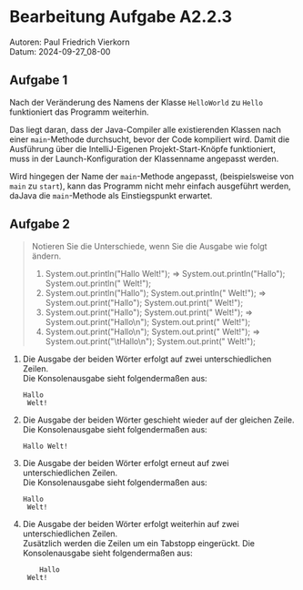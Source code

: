 # Bearbeitung Aufgabe A2.2.3

Autoren: Paul Friedrich Vierkorn  
Datum: 2024-09-27_08-00

## Aufgabe 1

Nach der Veränderung des Namens der Klasse ``HelloWorld`` zu ``Hello`` funktioniert das Programm weiterhin.

Das liegt daran, dass der Java-Compiler alle existierenden Klassen nach einer ``main``-Methode durchsucht, bevor der Code kompiliert wird.
Damit die Ausführung über die IntelliJ-Eigenen Projekt-Start-Knöpfe funktioniert, muss in der Launch-Konfiguration der Klassenname angepasst werden.

Wird hingegen der Name der ``main``-Methode angepasst, (beispielsweise von ``main`` zu ``start``), kann das Programm nicht mehr einfach ausgeführt werden, daJava die ``main``-Methode als Einstiegspunkt erwartet.

## Aufgabe 2

> Notieren Sie die Unterschiede, wenn Sie die Ausgabe wie folgt ändern.
>
> 1. System.out.println("Hallo Welt!"); ⇒ System.out.println("Hallo");  System.out.println(" Welt!");
> 2. System.out.println("Hallo");  System.out.println(" Welt!"); ⇒ System.out.print("Hallo");  System.out.print(" Welt!");
> 3. System.out.print("Hallo");  System.out.print(" Welt!"); ⇒ System.out.print("Hallo\n");  System.out.print(" Welt!");
> 4. System.out.print("Hallo\n");  System.out.print(" Welt!"); ⇒ System.out.print("\tHallo\n");  System.out.print(" Welt!");

1. Die Ausgabe der beiden Wörter erfolgt auf zwei unterschiedlichen Zeilen.  
   Die Konsolenausgabe sieht folgendermaßen aus:  

   ```text
   Hallo
    Welt!
   ```

2. Die Ausgabe der beiden Wörter geschieht wieder auf der gleichen Zeile.  
   Die Konsolenausgabe sieht folgendermaßen aus:

   ```text
   Hallo Welt!
   ```

3. Die Ausgabe der beiden Wörter erfolgt erneut auf zwei unterschiedlichen Zeilen.  
   Die Konsolenausgabe sieht folgendermaßen aus:  

   ```text
   Hallo
    Welt!
   ```

4. Die Ausgabe der beiden Wörter erfolgt weiterhin auf zwei unterschiedlichen Zeilen.  
   Zusätzlich werden die Zeilen um ein Tabstopp eingerückt.
   Die Konsolenausgabe sieht folgendermaßen aus:  

   ```text
       Hallo
    Welt!
   ```
